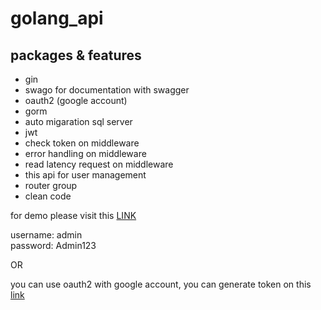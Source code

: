 # golang_api

## packages & features
- gin
- swago for documentation with swagger
- oauth2 (google account)
- gorm
- auto migaration sql server
- jwt
- check token on middleware
- error handling on middleware
- read latency request on middleware
- this api for user management
- router group
- clean code

for demo please visit this [LINK](https://golang-api-6ej0.onrender.com/swagger/index.html)

username: admin <br>
password: Admin123

OR 

you can use oauth2 with google account, you can generate token on this [link](https://golang-api-6ej0.onrender.com/api/v1/auth/external/google)
